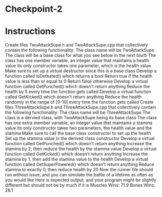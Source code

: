 # Checkpoint-2 

# Instructions

Create files TwoAttackSupe.h and TwoAttackSupe.cpp that collectively contain the following functionality:
The class name will be TwoAttackSupe
The class will be a base class for what you see below in the next blurb
The class has one member variable, an integer value that maintains a health value
Its only constructor takes one parameter, which is the health value
Make sure to set up a virtual destructor since this is a base class
Develop a function called IsDefeated() which returns a bool
Return true if the health value is less than or equal to 0
Return false otherwise
Develop a virtual function called GetPunched() which doesn't return anything
Reduce the health by 5 every time the function gets called
Develop a virtual function called GetKicked() which doesn't return anything
Reduce the health randomly in the range of [0-10] every time the function gets called
Create files ThreeAttackSupe.h and ThreeAttackSupe.cpp that collectively contain the following functionality:
The class name will be ThreeAttackSupe
The class is a dervied class, with TwoAttackSupe being its base class
The class has one extra member variable, an integer value that maintains a stamina value
Its only constructor takes two parameters, the health value and the stamina
Make sure to call the base class constructor to set up the health
Set up the stamina value in the derived class constructor
Develop a virtual function called GetPunched() which doesn't return anything
Increase the stamina by 2, then reduce the health by the stamina value
Develop a virtual function called GetKicked() which doesn't return anything
Increase the stamina by 1, then add the stamina value to the health
Develop a virtual function called GetSuperPowered() which doesn't return anything
Reduce stamina to exactly 0, then reduce health by 20
Now the runner file should run without issue, and you can simulate the battle of a lifetime as often as you would like
Here is expected output, and your program might be slightly different but should not be by much if it is
Muscles Wins: 71.9
Bones Wins:   28.1

